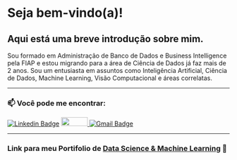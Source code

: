 # Seja bem-vindo(a)!

## Aqui está uma breve introdução sobre mim.

Sou formado em Administração de Banco de Dados e Business Intelligence pela FIAP e estou migrando para a área de Ciência de Dados já faz mais de 2 anos. Sou um entusiasta em assuntos como Inteligência Artificial, Ciência de Dados, Machine Learning, Visão Computacional e áreas correlatas.

---

### 📫 Você pode me encontrar: 

[![Linkedin Badge](https://img.shields.io/badge/-LinkedIn-blue?style=flat-square&logo=Linkedin&logoColor=white)](https://www.linkedin.com/in/idfelipemalatesta/)
<a href="https://www.kaggle.com/felipemalatesta">
  <img src="https://www.dataapplab.com/wp-content/uploads/2017/06/kaggle-logo-gray-300.png" width="60px" height="20px">
</a>
[![Gmail Badge](https://img.shields.io/badge/-Gmail-c14438?style=flat-square&logo=Gmail&logoColor=white)](mailto:idfelipemalatesta@gmail.com)

---

### Link para meu Portifolio de [Data Science & Machine Learning](https://github.com/dimitreOliveira/MachineLearning) :robot:
